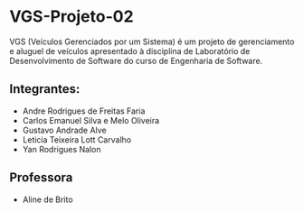 # VGS-Projeto-02
VGS (Veículos Gerenciados por um Sistema) é um projeto de gerenciamento e aluguel de veículos apresentado à disciplina de Laboratório de Desenvolvimento de Software do curso de Engenharia de Software.

## Integrantes:
- Andre Rodrigues de Freitas Faria
- Carlos Emanuel Silva e Melo Oliveira
- Gustavo Andrade Alve
- Leticia Teixeira Lott Carvalho
- Yan Rodrigues Nalon

## Professora
- Aline de Brito

